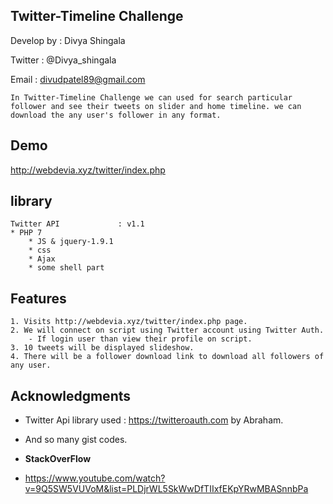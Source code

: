 ## Twitter-Timeline Challenge

 Develop by : Divya Shingala
 
 Twitter    : @Divya_shingala
 
 Email      : divudpatel89@gmail.com
 

	In Twitter-Timeline Challenge we can used for search particular follower and see their tweets on slider and home timeline. we can download the any user's follower in any format.
	
## Demo

http://webdevia.xyz/twitter/index.php

## library

	Twitter API  			: v1.1 
	* PHP 7
        * JS & jquery-1.9.1
        * css
        * Ajax
        * some shell part
	

	
## Features

	1. Visits http://webdevia.xyz/twitter/index.php page.
	2. We will connect on script using Twitter account using Twitter Auth.
		- If login user than view their profile on script.
	3. 10 tweets will be displayed slideshow.
	4. There will be a follower download link to download all followers of any user.
	

## Acknowledgments 

* Twitter Api library used :  https://twitteroauth.com by Abraham.

* And so many gist codes.
* **StackOverFlow**

* https://www.youtube.com/watch?v=9Q5SW5VUVoM&list=PLDjrWL5SkWwDfTIIxfEKpYRwMBASnnbPa

